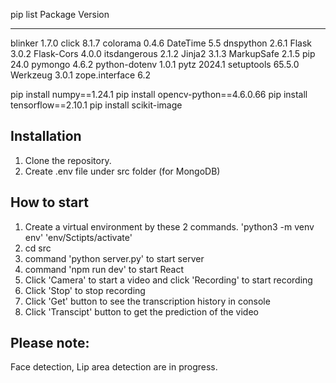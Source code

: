 pip list
Package        Version
-------------- -------
blinker        1.7.0
click          8.1.7
colorama       0.4.6
DateTime       5.5
dnspython      2.6.1
Flask          3.0.2
Flask-Cors     4.0.0
itsdangerous   2.1.2
Jinja2         3.1.3
MarkupSafe     2.1.5
pip            24.0
pymongo        4.6.2
python-dotenv  1.0.1
pytz           2024.1
setuptools     65.5.0
Werkzeug       3.0.1
zope.interface 6.2

pip install numpy==1.24.1
pip install opencv-python==4.6.0.66
pip install tensorflow==2.10.1
pip install scikit-image

## Installation
1. Clone the repository.
2. Create .env file under src folder (for MongoDB)


## How to start
1. Create a virtual environment by these 2 commands. 
  'python3 -m venv env'
  'env/Sctipts/activate'
2. cd src
3. command 'python server.py' to start server
4. command 'npm run dev' to start React
5. Click 'Camera' to start a video and click 'Recording' to start recording
6. Click 'Stop' to stop recording
5. Click 'Get' button to see the transcription history in console
6. Click 'Transcipt' button to get the prediction of the video

## Please note:
 Face detection, Lip area detection are in progress.

